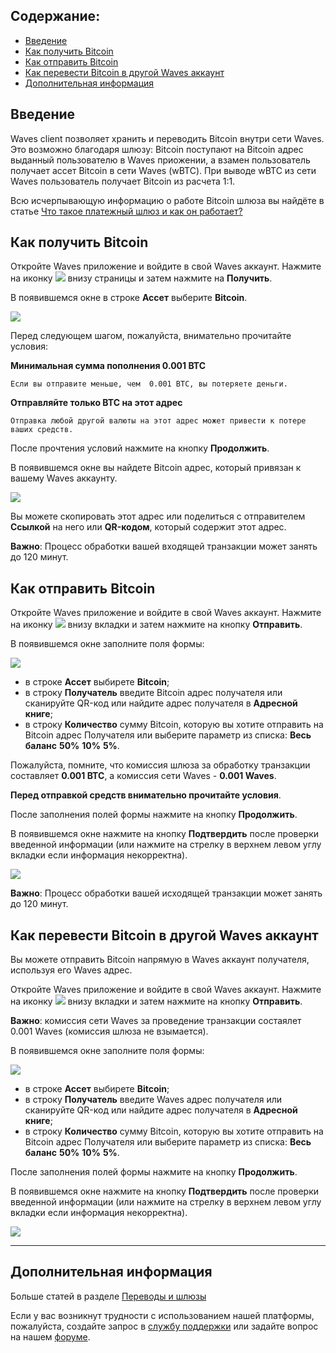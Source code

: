 ## **Содержание**:

* [Введение](#введение)
* [Как получить Bitcoin](#как-получить-bitcoin)
* [Как отправить Bitcoin](#как-отправить-bitcoin)
* [Как перевести Bitcoin в другой Waves аккаунт](#как-перевести-bitcoin-в-другой-waves-аккаунт)
* [Дополнительная информация](#дополнительная-информация)

## Введение

Waves client позволяет хранить и переводить Bitcoin внутри сети Waves. Это возможно благодаря шлюзу:
Bitcoin поступают на Bitcoin адрес выданный пользователю в Waves приожении, а взамен пользователь получает ассет Bitcoin в сети Waves (wBTC).
При выводе wBTC из сети Waves пользователь получает Bitcoin из расчета 1:1.

Всю исчерпывающую информацию о работе Bitcoin шлюза вы найдёте в статье [Что такое платежный шлюз и как он работает?](/waves-client/frequently-asked-questions-faq/transfers-and-gateways/payment-gateway.md)

## Как получить Bitcoin

Откройте Waves приложение и войдите в свой Waves аккаунт.
Нажмите на иконку ![](/waves-client/mobile-apps/_assets/waves_transfers_ios_01.png) внизу страницы и затем нажмите на **Получить**.

В появившемся окне в строке **Ассет** выберите **Bitcoin**.

![](/waves-client/mobile-apps/_assets/bitcoin_transfers_01.png)

Перед следующем шагом, пожалуйста, внимательно прочитайте условия:

**Минимальная сумма пополнения 0.001 BTC**
```
Если вы отправите меньше, чем  0.001 BTC, вы потеряете деньги.
```
**Отправляйте только BTC на этот адрес**
```
Отправка любой другой валюты на этот адрес может привести к потере ваших средств.
```

После прочтения условий нажмите на кнопку **Продолжить**.

В появившемся окне вы найдете Bitcoin адрес, который привязан к вашему Waves аккаунту.

![](/waves-client/mobile-apps/_assets/bitcoin_transfers_02.png)

Вы можете скопировать этот адрес или поделиться с отправителем **Ссылкой** на него или **QR-кодом**, который содержит этот адрес.

**Важно**: Процесс обработки вашей входящей транзакции может занять до 120 минут.

## Как отправить Bitcoin

Откройте Waves приложение и войдите в свой Waves аккаунт.
Нажмите на иконку ![](/waves-client/mobile-apps/_assets/waves_transfers_ios_01.png) внизу вкладки и затем нажмите на кнопку **Отправить**.

В появившемся окне заполните поля формы:

![](/waves-client/mobile-apps/_assets/bitcoin_transfers_03.png)

* в строке **Ассет** выбирете **Bitcoin**;
* в строку **Получатель** введите Bitcoin адрес получателя или сканируйте QR-код или найдите адрес получателя в **Адресной книге**;
* в строку **Количество** сумму Bitcoin, которую вы хотите отправить на Bitcoin адрес Получателя или выберите параметр из списка: **Весь баланс** **50%** **10%** **5%**.

Пожалуйста, помните, что комиссия шлюза за обработку транзакции составляет **0.001 BTC**, а комиссия сети Waves - **0.001 Waves**.

**Перед отправкой средств внимательно прочитайте условия**.

После заполнения полей формы нажмите на кнопку **Продолжить**.

В появившемся окне нажмите на кнопку **Подтвердить** после проверки введенной информации (или нажмите на стрелку в верхнем левом углу вкладки если информация некорректна).

![](/waves-client/mobile-apps/_assets/bitcoin_transfers_04.png)

**Важно**: Процесс обработки вашей исходящей транзакции может занять до 120 минут.

## Как перевести Bitcoin в другой Waves аккаунт

Вы можете отправить Bitcoin напрямую в Waves аккаунт получателя, используя его Waves адрес.

Откройте Waves приложение и войдите в свой Waves аккаунт.
Нажмите на иконку ![](/waves-client/mobile-apps/_assets/waves_transfers_ios_01.png) внизу вкладки и затем нажмите на кнопку **Отправить**.

**Важно**: комиссия сети Waves за проведение транзакции состаялет 0.001 Waves \(комиссия шлюза не взымается\).

В появившемся окне заполните поля формы:

![](/waves-client/mobile-apps/_assets/bitcoin_transfers_05.png)

* в строке **Ассет** выбирете **Bitcoin**;
* в строку **Получатель** введите Waves адрес получателя или сканируйте QR-код или найдите адрес получателя в **Адресной книге**;
* в строку **Количество** сумму Bitcoin, которую вы хотите отправить на Bitcoin адрес Получателя или выберите параметр из списка: **Весь баланс** **50%** **10%** **5%**.

После заполнения полей формы нажмите на кнопку **Продолжить**.

В появившемся окне нажмите на кнопку **Подтвердить** после проверки введенной информации (или нажмите на стрелку в верхнем левом углу вкладки если информация некорректна).

![](/waves-client/mobile-apps/_assets/bitcoin_transfers_06.png)

___

## Дополнительная информация

Больше статей в разделе [Переводы и шлюзы](/waves-client/mobile-apps/iOS/wallet-management.md)

Если у вас возникнут трудности с использованием нашей платформы, пожалуйста, создайте запрос в [службу поддержки](https://support.wavesplatform.com/) или задайте вопрос на нашем [форуме](https://forum.wavesplatform.com/).
